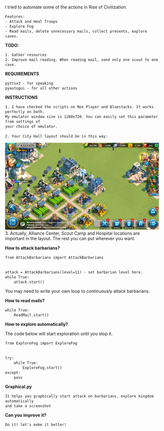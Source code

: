 I tried to automate some of the actions in Rise of Civilization.

    Features:
    - Attack and Heal Troops
    - Explore Fog
    - Read mails, delete unnecessary mails, collect presents, explore caves.


**TODO:**

    1. Gather resources
    2. Improve mail reading. When reading mail, send only one scout to one cave.
    

**REQUIREMENTS**

    pyttsx3 - for speaking
    pyautogui - for all other actions


**INSTRUCTIONS** 
   
    1. I have checked the scripts on Nox Player and Bluestacks. It works perfectly on both.
    My emulator window size is 1280x720. You can easily set this parameter from settings of
    your choice of emulator.
    
    2. Your City Hall layout should be in this way:
![alt text](https://github.com/Sunuba/roc/blob/master/images/layout.png "City Hall Layout")
    3. Actually, Alliance Center, Scout Camp and Hospital locations are important in the layout.
     The rest you can put wherever you want.


**How to attack barbarians?**

    from AttackBarbarians import AttackBarbarians
    
    
    attack = AttackBarbarians(level=11) - set barbarian level here.
    while True:
        attack.start()
    
    
You may need to write your own loop to continuously attack barbarians.

**How to read mails?**
    
    
    
    
    while True:
        ReadMail.start()

**How to explore automatically?**

The code below will start exploration until you stop it.

    from ExploreFog import ExploreFog
    
    
    try:
        while True:
            ExploreFog.start()
    except:
        pass


**Graphical.py**

    It helps you graphically start attack on barbarians, explore kingdom automatically
    and take a screenshot
    

**Can you improve it?**
    
    Do it! let's make it better!